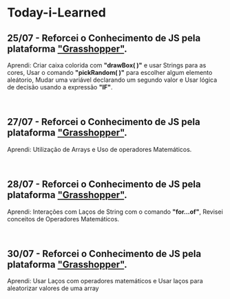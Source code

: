 # Today-i-Learned

## 25/07 - Reforcei o Conhecimento de JS pela plataforma ["Grasshopper"](https://grasshopper.app/pt_br/).
Aprendi: Criar caixa colorida com **"drawBox( )"** e usar Strings para as cores, Usar o comando **"pickRandom( )"** para escolher algum elemento aleátorio,  Mudar uma variável declarando um segundo valor e Usar lógica de decisão usando a expressão **"IF"**.

</br>

## 27/07 - Reforcei o Conhecimento de JS pela plataforma ["Grasshopper"](https://grasshopper.app/pt_br/).
Aprendi: Utilização de Arrays e Uso de operadores Matemáticos.

</br>

## 28/07 - Reforcei o Conhecimento de JS pela plataforma ["Grasshopper"](https://grasshopper.app/pt_br/).
Aprendi: Interações com Laços de String com o comando **"for...of"**, Revisei conceitos de Operadores Matemáticos.

</br>

## 30/07 - Reforcei o Conhecimento de JS pela plataforma ["Grasshopper"](https://grasshopper.app/pt_br/).
Aprendi: Usar Laços com operadores matemáticos e Usar laços para aleatorizar valores de uma array
